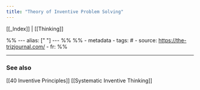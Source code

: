 ```yaml
---
title: "Theory of Inventive Problem Solving"
---
```


[[_Index]] | [[Thinking]]

%% ---
alias: [" "]
--- %%
%% - metadata
	- tags: #
	- source: https://the-trizjournal.com/
	- fr: 
%%



-------------
### See also
[[40 Inventive Principles]] [[Systematic Inventive Thinking]]

